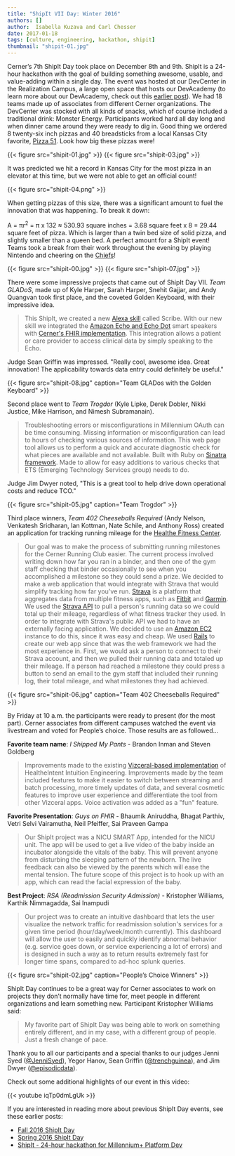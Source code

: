 ```yaml
---
title: "ShipIt VII Day: Winter 2016"
authors: []
author:  Isabella Kuzava and Carl Chesser
date: 2017-01-18
tags: [culture, engineering, hackathon, shipit]
thumbnail: "shipit-01.jpg"
---
```


Cerner’s 7th ShipIt Day took place on December 8th and 9th. ShipIt is a 24-hour hackathon with the
goal of building something awesome, usable, and value-adding within a single day.  The event was
hosted at our DevCenter in the Realization Campus, a large open space that hosts our DevAcademy (to
learn more about our DevAcademy, check out this
[earlier post](http://engineering.cerner.com/2013/08/devacademy/)).  We had 18 teams made up of
associates from different Cerner organizations. The DevCenter was stocked with all kinds of snacks,
which of course included a traditional drink: Monster Energy. Participants worked hard all day long
and when dinner came around they were ready to dig in. Good thing we ordered 8 twenty-six inch
pizzas and 40 breadsticks from a local Kansas City favorite, [Pizza 51](http://www.pizza51.com/).
Look how big these pizzas were!

{{< figure src="shipit-01.jpg" >}}
{{< figure src="shipit-03.jpg" >}}

It was predicted we hit a record in Kansas City for the most pizza in an elevator at this time, but
we were not able to get an official count!

{{< figure src="shipit-04.png" >}}

When getting pizzas of this size, there was a significant amount to fuel the innovation that was
happening. To break it down:

A = πr<sup>2</sup> = π x 132 ≈ 530.93 square inches = 3.68 square feet x 8 = 29.44 square feet of pizza. Which
is larger than a twin bed size of solid pizza, and slightly smaller than a queen bed. A perfect
amount for a ShipIt event! Teams took a break from their work throughout the evening by playing
Nintendo and cheering on the [Chiefs](http://www.chiefs.com/)!

{{< figure src="shipit-00.jpg" >}}
{{< figure src="shipit-07.jpg" >}}

There were some impressive projects that came out of ShipIt Day VII. _Team GLADoS_, made up of Kyle
Harper, Sarah Harper, Snehit Gajjar, and Andy Quangvan took first place, and the coveted Golden
Keyboard, with their impressive idea.

> This ShipIt, we created a new [Alexa skill](https://developer.amazon.com/alexa) called Scribe.
With our new skill we integrated the
[Amazon Echo and Echo Dot](https://www.amazon.com/All-New-Echo-Dot-2nd-Generation/dp/B01DFKC2SO/ref=cp_aucc_ods)
smart speakers with [Cerner's FHIR implementation](https://code.cerner.com/). This integration allows
a patient or care provider to access clinical data by simply speaking to the Echo.

Judge Sean Griffin was impressed. "Really cool, awesome idea. Great innovation! The applicability
towards data entry could definitely be useful."

{{< figure src="shipit-08.jpg" caption="Team GLADos with the Golden Keyboard" >}}

Second place went to _Team Trogdor_ (Kyle Lipke, Derek Dobler, Nikki Justice, Mike Harrison,
and Nimesh Subramanain).

> Troubleshooting errors or misconfigurations in Millennium OAuth can be time consuming. Missing
information or misconfiguration can lead to hours of checking various sources of information. This
web page tool allows us to perform a quick and accurate diagnostic check for what pieces are
available and not available. Built with Ruby on [Sinatra framework](http://www.sinatrarb.com/).
Made to allow for easy additions to various checks that ETS (Emerging Technology Services group)
needs to do.

Judge Jim Dwyer noted, "This is a great tool to help drive down operational costs and reduce TCO."

{{< figure src="shipit-05.jpg" caption="Team Trogdor" >}}

Third place winners, _Team 402 Cheeseballs Required_ (Andy Nelson, Venkatesh Sridharan, Ian Kottman,
Nate Schile, and Anthony Ross) created an application for tracking running mileage for the
[Healthe Fitness Center](https://www.youtube.com/watch?v=w18fgEcMi7w).

> Our goal was to make the process of submitting running milestones for the Cerner Running Club
easier. The current process involved writing down how far you ran in a binder, and then one of the
gym staff checking that binder occasionally to see when you accomplished a milestone so they could
send a prize. We decided to make a web application that would integrate with Strava that would
simplify tracking how far you've run. [Strava](https://www.strava.com/) is a platform that
aggregates data from multiple fitness apps, such as [Fitbit](https://www.fitbit.com/) and
[Garmin](https://buy.garmin.com/en-US/US/cIntoSports-cRunning-p1.html).
We used the [Strava API](https://strava.github.io/api/) to pull a person's running data so
we could total up their mileage, regardless of what fitness tracker they used. In order to
integrate with Strava's public API we had to have an externally facing application. We decided to
use an [Amazon EC2](https://aws.amazon.com/ec2/) instance to do this, since it was easy and cheap.
We used [Rails](http://rubyonrails.org/) to create our web app since that was the web framework
we had the most experience in. First, we would ask a person to connect to their Strava account,
and then we pulled their running data and totaled up their mileage. If a person had reached a
milestone they could press a button to send an email to the gym staff that included their
running log, their total mileage, and what milestones they had achieved.

{{< figure src="shipit-06.jpg" caption="Team 402 Cheeseballs Required" >}}

By Friday at 10 a.m. the participants were ready to present (for the most part). Cerner associates
from different campuses watched the event via livestream and voted for People’s choice. Those
results are as followed...

**Favorite team name**: _I Shipped My Pants_ - Brandon Inman and Steven Goldberg

> Improvements made to the existing
[Vizceral-based implementation](http://techblog.netflix.com/2016/08/vizceral-open-source.html)
of HealtheIntent Intuition
Engineering.  Improvements made by the team included features to make it easier to switch between
streaming and batch processing, more timely updates of data, and several cosmetic features to
improve user experience and differentiate the tool from other Vizceral apps.  Voice activation was
added as a "fun" feature.

**Favorite Presentation**: _Guys on FHIR_ - Bhaumik Aniruddha, Bhagat Parthiv, Vetri Selvi Vairamutha,
Neil Pfeiffer, Sai Praveen Gampa

> Our ShipIt project was a NICU SMART App, intended for the NICU unit. The app will be used to get a
live video of the baby inside an incubator alongside the vitals of the baby. This will prevent
anyone from disturbing the sleeping pattern of the newborn. The live feedback can also be viewed
by the parents which will ease the mental tension. The future scope of this project is to hook up
with an app, which can read the facial expression of the baby.

**Best Project**: _RSA (Readmission Security Admission)_ - Kristopher Williams, Karthik Nimmagadda, Sai
Inampudi

> Our project was to create an intuitive dashboard that lets the user visualize the network traffic
for readmission solution's services for a given time period (hour/day/week/month currently). This
dashboard will allow the user to easily and quickly identify abnormal behavior (e.g. service goes
down, or service experiencing a lot of errors) and is designed in such a way as to return results
extremely fast for longer time spans, compared to ad-hoc splunk queries.

{{< figure src="shipit-02.jpg" caption="People’s Choice Winners" >}}

ShipIt Day continues to be a great way for Cerner associates to work on projects they don’t normally
have time for, meet people in different organizations and learn something new. Participant
Kristopher Williams said:

> My favorite part of ShipIt Day was being able to work on something entirely different, and in my
case, with a different group of people. Just a fresh change of pace.

Thank you to all our participants and a special thanks to our judges Jenni Syed
([@JenniSyed](https://twitter.com/JenniSyed)), Yegor Hanov, Sean Griffin
([@trenchguinea](https://twitter.com/trenchguinea)), and Jim Dwyer
([@episodicdata](https://twitter.com/episodicdata)).

Check out some additional highlights of our event in this video:

{{< youtube iqTp0dmLgUk >}}

If you are interested in reading more about previous ShipIt Day events, see these earlier posts:

* [Fall 2016 ShipIt Day](http://engineering.cerner.com/blog/fall-2016-shipit-day/)
* [Spring 2016 ShipIt Day](http://engineering.cerner.com/blog/spring-2016-shipit-day/)
* [ShipIt - 24-hour hackathon for Millennium+ Platform Dev](http://engineering.cerner.com/blog/shipit-hackathon-mplus/)
